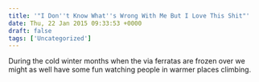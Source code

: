 ```yaml
---
title: '"I Don''t Know What''s Wrong With Me But I Love This Shit"'
date: Thu, 22 Jan 2015 09:33:53 +0000
draft: false
tags: ['Uncategorized']
---
```


During the cold winter months when the via ferratas are frozen over we might as well have some fun watching people in warmer places climbing.